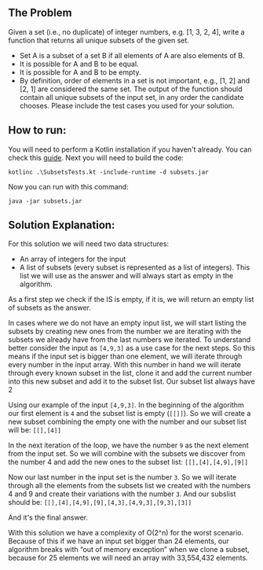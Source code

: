 ## The Problem

Given a set (i.e., no duplicate) of integer numbers, e.g. [1, 3, 2, 4], write a function
that returns all unique subsets of the given set.
- Set A is a subset of a set B if all elements of A are also elements of B.
- It is possible for A and B to be equal.
- It is possible for A and B to be empty.
- By definition, order of elements in a set is not important, e.g., [1, 2] and [2, 1] are
considered the same set. The output of the function should contain all unique
subsets of the input set, in any order the candidate chooses.
Please include the test cases you used for your solution.

## How to run:

You will need to perform a Kotlin installation if you haven't already. You can check this [guide](https://kotlinlang.org/docs/command-line.html).
Next you will need to build the code:
```
kotlinc .\SubsetsTests.kt -include-runtime -d subsets.jar
```
Now you can run with this command:
```
java -jar subsets.jar
```
## Solution Explanation:

For this solution we will need two data structures: 
- An array of integers for the input 
- A list of subsets (every subset is represented as a list of integers). This list we will use as the answer and will always start as empty in the algorithm.

As a first step we check if the IS is empty, if it is, we will return an empty list of subsets as the answer. 

In cases where we do not have an empty input list, we will start listing the subsets by creating new ones from the number we are iterating with the subsets we already have from the last numbers we iterated. To understand better consider the input as `[4,9,3]` as a use case for the next steps.
So this means if the input set is bigger than one element, we will iterate through every number in the input array. With this number in hand we will iterate through every known subset in the list, clone it and add the current number into this new subset and add it to the subset list. Our subset list always have 2

Using our example of the input `[4,9,3]`. In the beginning of the algorithm our first element is `4` and the subset list is empty (`[[]]`). So we will create a new subset combining the empty one with the number and our subset list will be: `[[],[4]]` 

In the next iteration of the loop, we have the number `9` as the next element from the input set. So we will combine with the subsets we discover from the number 4 and add the new ones to the subset list: `[[],[4],[4,9],[9]]`

Now our last number in the input set is the number `3`. So we will iterate through all the elements from the subsets list we created with the numbers 4 and 9 and create their variations with the number `3`. And our subslist should be: `[[],[4],[4,9],[9],[4,3],[4,9,3],[9,3],[3]]`

And it's the final answer.

With this solution we have a complexity of O(2^n) for the worst scenario. Because of this if we have an input set bigger than 24 elements, our algorithm breaks with “out of memory exception” when we clone a subset, because for 25 elements we will need an array with 33,554,432 elements.

